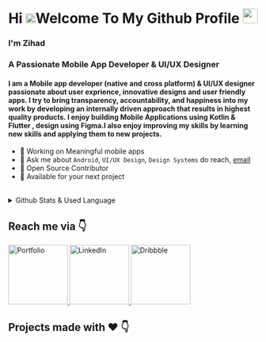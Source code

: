 
<h1 align="center">Hi <img src="https://raw.githubusercontent.com/MartinHeinz/MartinHeinz/master/wave.gif" width="20px" >Welcome To My Github Profile <img src="https://images.emojiterra.com/google/android-11/512px/1f468-1f4bb.png" width="30px"></h1>

### I'm Zihad
### A Passionate Mobile App Developer & UI/UX Designer 
<h4 >I am a Mobile app developer (native and cross platform) & UI/UX designer passionate about user exprience, innovative designs and user friendly apps. I try to bring transparency, accountability, and happiness into my work by developing an internally driven approach that results in highest quality products. I enjoy building Mobile Applications using Kotlin & Flutter , design using Figma.I also enjoy improving my skills by learning new skills and applying them to new projects.</h4>

* 📱 Working on Meaningful mobile apps 
* 💬 Ask me about ``Android``, ``UI/UX Design``, ``Design Systems``  do reach, [email](mailto:mdzihad321@gmail.com)
* 📝 Open Source Contributor
* 💌 Available for your next project

<br />
<details>
<summary> Github Stats & Used Language</summary>
<br>
 
![Zihad's GitHub stats](https://github-readme-stats.vercel.app/api?username=mdzihad89&show_icons=true&theme=radical)
 
<a href="https://github.com/mdzihad89/github-readme-stats"><img alt="Zihad's Top Languages" src="https://github-readme-stats.vercel.app/api/top-langs/?username=mdzihad89&langs_count=8&count_private=true&layout=compact&theme=react&hide_border=true&bg_color=0D1117" /></a>
 
</details>

## Reach me via 👇
<p float="left">
 
 <a href="https://mdzihad.netlify.app/" title="Redirect to Portfolio">
    <img src="https://user-images.githubusercontent.com/83513508/138871923-def73de7-067c-4008-a14a-d599bfde00d7.png" width="120" alt="Portfolio" />
  </a>
  
  <a href="https://www.linkedin.com/in/md-zihad-9286161a6/" title="Redirect to LinkedIn">
    <img src="https://user-images.githubusercontent.com/83513508/138793638-47206484-3036-477f-bbc7-cf1f67cdb9e9.png" width="120" alt="LinkedIn" />
  </a>
  
  <a href="https://dribbble.com/md_zihad" title="Redirect to Dribbble">
    <img src="https://user-images.githubusercontent.com/83513508/138793641-0f69aca0-dd3e-4cfc-a2ea-48094cbbbe00.png" width="120" alt="Dribbble" />
  </a>

</p>

## Projects made with ❤️ 👇

 




